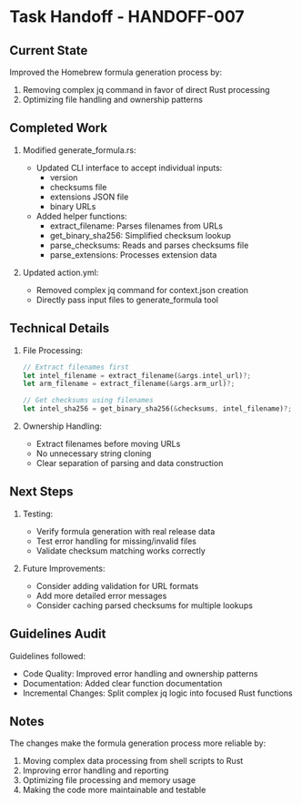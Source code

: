 # Task Handoff - HANDOFF-007

## Current State

Improved the Homebrew formula generation process by:

1. Removing complex jq command in favor of direct Rust processing
2. Optimizing file handling and ownership patterns

## Completed Work

1. Modified generate_formula.rs:

   - Updated CLI interface to accept individual inputs:
     - version
     - checksums file
     - extensions JSON file
     - binary URLs
   - Added helper functions:
     - extract_filename: Parses filenames from URLs
     - get_binary_sha256: Simplified checksum lookup
     - parse_checksums: Reads and parses checksums file
     - parse_extensions: Processes extension data

2. Updated action.yml:
   - Removed complex jq command for context.json creation
   - Directly pass input files to generate_formula tool

## Technical Details

1. File Processing:

   ```rust
   // Extract filenames first
   let intel_filename = extract_filename(&args.intel_url)?;
   let arm_filename = extract_filename(&args.arm_url)?;

   // Get checksums using filenames
   let intel_sha256 = get_binary_sha256(&checksums, intel_filename)?;
   ```

2. Ownership Handling:
   - Extract filenames before moving URLs
   - No unnecessary string cloning
   - Clear separation of parsing and data construction

## Next Steps

1. Testing:

   - Verify formula generation with real release data
   - Test error handling for missing/invalid files
   - Validate checksum matching works correctly

2. Future Improvements:
   - Consider adding validation for URL formats
   - Add more detailed error messages
   - Consider caching parsed checksums for multiple lookups

## Guidelines Audit

Guidelines followed:

- Code Quality: Improved error handling and ownership patterns
- Documentation: Added clear function documentation
- Incremental Changes: Split complex jq logic into focused Rust functions

## Notes

The changes make the formula generation process more reliable by:

1. Moving complex data processing from shell scripts to Rust
2. Improving error handling and reporting
3. Optimizing file processing and memory usage
4. Making the code more maintainable and testable
